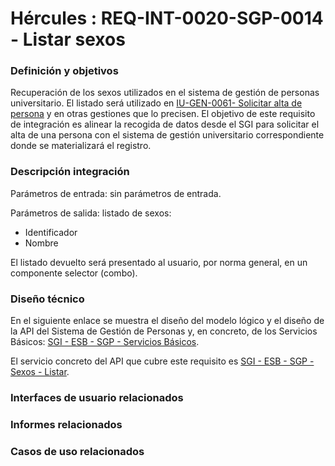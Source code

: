 # Hércules : REQ\-INT\-0020\-SGP\-0014 \- Listar sexos













### Definición y objetivos

Recuperación de los sexos utilizados en el sistema de gestión de personas universitario. El listado será utilizado en [IU\-GEN\-0061\- Solicitar alta de persona](/hercules/sgi-sistema-de-gestion-de-investigacion/requisitos-y-analisis-funcional/analisis-funcional-sgi-hercules/gen-aspectos-generales/sha-buscadores-y-listados-comunes/iu-gen-0061-solicitar-alta-de-persona.md "/hercules/sgi-sistema-de-gestion-de-investigacion/requisitos-y-analisis-funcional/analisis-funcional-sgi-hercules/gen-aspectos-generales/sha-buscadores-y-listados-comunes/iu-gen-0061-solicitar-alta-de-persona.md") y en otras gestiones que lo precisen. El objetivo de este requisito de integración es alinear la recogida de datos desde el SGI para solicitar el alta de una persona con el sistema de gestión universitario correspondiente donde se materializará el registro.

### Descripción integración

Parámetros de entrada: sin parámetros de entrada.

Parámetros de salida: listado de sexos:

* Identificador
* Nombre

El listado devuelto será presentado al usuario, por norma general, en un componente selector (combo).

### Diseño técnico

En el siguiente enlace se muestra el diseño del modelo lógico y el diseño de la API del Sistema de Gestión de Personas y, en concreto, de los Servicios Básicos: [SGI \- ESB \- SGP \- Servicios Básicos](/hercules/sgi-sistema-de-gestion-de-investigacion/diseno/componentes/sgi-esb/sgi-esb-sgp/sgi-esb-sgp-servicios-basicos/index.md "/hercules/sgi-sistema-de-gestion-de-investigacion/diseno/componentes/sgi-esb/sgi-esb-sgp/sgi-esb-sgp-servicios-basicos/index.md").

El servicio concreto del API que cubre este requisito es [SGI \- ESB \- SGP \- Sexos \- Listar](/hercules/sgi-sistema-de-gestion-de-investigacion/diseno/componentes/sgi-esb/sgi-esb-sgp/sgi-esb-sgp-servicios-basicos/sgi-esb-sgp-sexos-listar.md "/hercules/sgi-sistema-de-gestion-de-investigacion/diseno/componentes/sgi-esb/sgi-esb-sgp/sgi-esb-sgp-servicios-basicos/sgi-esb-sgp-sexos-listar.md").

  








### Interfaces de usuario relacionados







### Informes relacionados







### Casos de uso relacionados









